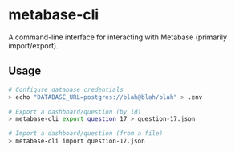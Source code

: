 # metabase-cli
A command-line interface for interacting with Metabase (primarily import/export).

## Usage
```bash
# Configure database credentials
> echo "DATABASE_URL=postgres://blah@blah/blah" > .env

# Export a dashboard/question (by id)
> metabase-cli export question 17 > question-17.json

# Import a dashboard/question (from a file)
> metabase-cli import question-17.json
```
